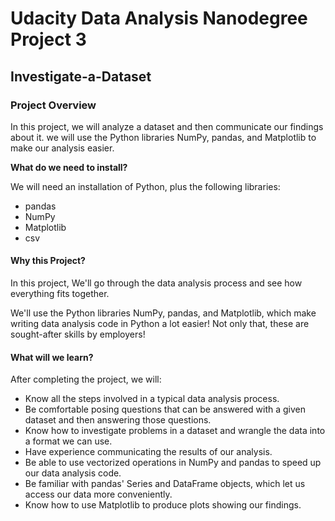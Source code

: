 # Udacity Data Analysis Nanodegree Project 3

## Investigate-a-Dataset

### Project Overview
In this project, we will analyze a dataset and then communicate our findings about it. we will use the Python libraries NumPy, pandas, and Matplotlib to make our analysis easier.

**What do we need to install?**

We will need an installation of Python, plus the following libraries:

* pandas
* NumPy
* Matplotlib
* csv

#### Why this Project?
In this project, We'll go through the data analysis process and see how everything fits together.

We'll use the Python libraries NumPy, pandas, and Matplotlib, which make writing data analysis code in Python a lot easier! Not only that, these are sought-after skills by employers!

#### What will we learn?
After completing the project, we will:

- Know all the steps involved in a typical data analysis process.
- Be comfortable posing questions that can be answered with a given dataset and then answering those questions.
- Know how to investigate problems in a dataset and wrangle the data into a format we can use.
- Have experience communicating the results of our analysis.
- Be able to use vectorized operations in NumPy and pandas to speed up our data analysis code.
- Be familiar with pandas' Series and DataFrame objects, which let us access our data more conveniently.
- Know how to use Matplotlib to produce plots showing our findings.
